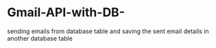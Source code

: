 # Gmail-API-with-DB-
sending emails from database table and saving the sent email details in another database table 
